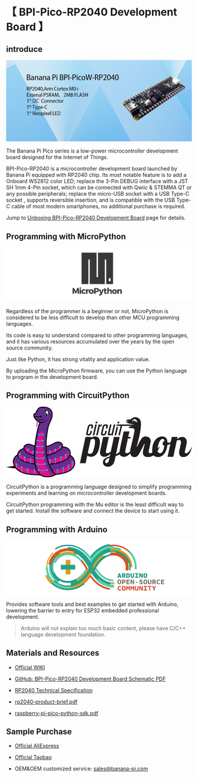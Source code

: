 # 【 BPI-Pico-RP2040 Development Board 】

## introduce

![](assets/images/BPI-Pico-RP2040_banner.png)

The Banana Pi Pico series is a low-power microcontroller development board designed for the Internet of Things.

BPI-Pico-RP2040 is a microcontroller development board launched by Banana Pi equipped with RP2040 chip. Its most notable feature is to add a Onboard WS2812 color LED; replace the 3-Pin DEBUG interface with a JST SH 1mm 4-Pin socket, which can be connected with Qwiic & STEMMA QT or any possible peripherals; replace the micro-USB socket with a USB Type-C socket , supports reversible insertion, and is compatible with the USB Type-C cable of most modern smartphones, no additional purchase is required.

Jump to [Unboxing BPI-Pico-RP2040 Development Board](Unboxing/Introduction.md) page for details.

## Programming with MicroPython

![](assets/images/Mircopython.png)

Regardless of the programmer is a beginner or not, MicroPython is considered to be less difficult to develop than other MCU programming languages.

Its code is easy to understand compared to other programming languages, and it has various resources accumulated over the years by the open source community.

Just like Python, it has strong vitality and application value.

By uploading the MicroPython firmware, you can use the Python language to program in the development board.

## Programming with CircuitPython

![](assets/images/CircuitPython_Repo_header_logo.jpg)

CircuitPython is a programming language designed to simplify programming experiments and learning on microcontroller development boards.

CircuitPython programming with the Mu editor is the least difficult way to get started. Install the software and connect the device to start using it.

## Programming with Arduino

![](assets/images/Arduino_logo_1200x350.png)

Provides software tools and best examples to get started with Arduino, lowering the barrier to entry for ESP32 embedded professional development.

>Arduino will not explain too much basic content, please have C/C++ language development foundation.

## Materials and Resources

- [Official WIKI]()

- [GitHub: BPI-Pico-RP2040 Development Board Schematic PDF]()

- [RP2040 Technical Specification](https://datasheets.raspberrypi.com/rp2040/rp2040-datasheet.pdf)

- [rp2040-product-brief.pdf](https://datasheets.raspberrypi.com/rp2040/rp2040-product-brief.pdf)

- [raspberry-pi-pico-python-sdk.pdf](https://datasheets.raspberrypi.com/pico/raspberry-pi-pico-python-sdk.pdf)

## Sample Purchase

- [Official AliExpress]()

- [Official Taobao]()

- OEM&OEM customized service: sales@banana-pi.com